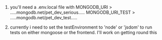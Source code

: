 1. you'll need a .env.local file with
MONGODB_URI > .....mongodb.net/pet_dev_serious.....
MONGODB_URI_TEST > .....mongodb.net/pet_dev_test.....

2. currently i need to set the testEnvironment to 'node' or 'jsdom' to run tests on either mongoose or the frontend. I'll work on getting round this